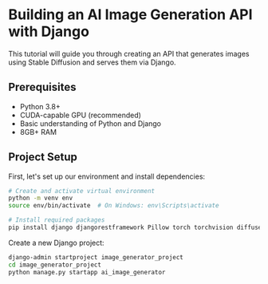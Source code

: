 # Building an AI Image Generation API with Django

This tutorial will guide you through creating an API that generates images using Stable Diffusion and serves them via Django.

## Prerequisites

- Python 3.8+
- CUDA-capable GPU (recommended)
- Basic understanding of Python and Django
- 8GB+ RAM

## Project Setup

First, let's set up our environment and install dependencies:

```bash
# Create and activate virtual environment
python -m venv env
source env/bin/activate  # On Windows: env\Scripts\activate

# Install required packages
pip install django djangorestframework Pillow torch torchvision diffusers transformers accelerate
```

Create a new Django project:

```bash
django-admin startproject image_generator_project
cd image_generator_project
python manage.py startapp ai_image_generator
```
